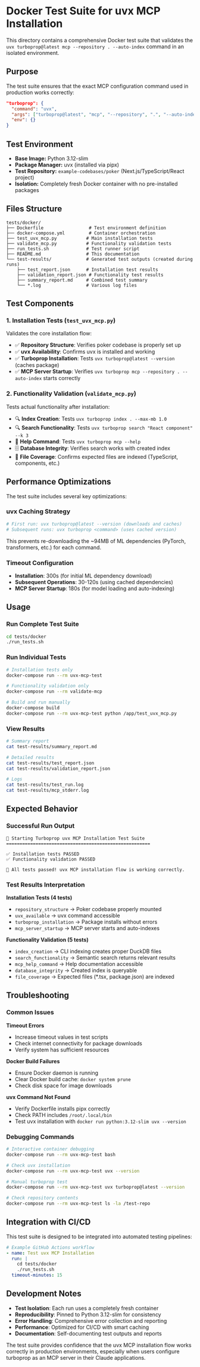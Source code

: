 # Docker Test Suite for uvx MCP Installation

This directory contains a comprehensive Docker test suite that validates the `uvx turboprop@latest mcp --repository . --auto-index` command in an isolated environment.

## Purpose

The test suite ensures that the exact MCP configuration command used in production works correctly:

```json
"turboprop": {
  "command": "uvx",
  "args": ["turboprop@latest", "mcp", "--repository", ".", "--auto-index"],
  "env": {}
}
```

## Test Environment

- **Base Image:** Python 3.12-slim
- **Package Manager:** uvx (installed via pipx)
- **Test Repository:** `example-codebases/poker` (Next.js/TypeScript/React project)
- **Isolation:** Completely fresh Docker container with no pre-installed packages

## Files Structure

```
tests/docker/
├── Dockerfile                 # Test environment definition
├── docker-compose.yml         # Container orchestration
├── test_uvx_mcp.py           # Main installation tests
├── validate_mcp.py           # Functionality validation tests
├── run_tests.sh              # Test runner script
├── README.md                 # This documentation
└── test-results/             # Generated test outputs (created during runs)
    ├── test_report.json      # Installation test results
    ├── validation_report.json # Functionality test results
    ├── summary_report.md     # Combined test summary
    └── *.log                 # Various log files
```

## Test Components

### 1. Installation Tests (`test_uvx_mcp.py`)

Validates the core installation flow:

- ✅ **Repository Structure**: Verifies poker codebase is properly set up
- ✅ **uvx Availability**: Confirms uvx is installed and working
- ✅ **Turboprop Installation**: Tests `uvx turboprop@latest --version` (caches package)
- ✅ **MCP Server Startup**: Verifies `uvx turboprop mcp --repository . --auto-index` starts correctly

### 2. Functionality Validation (`validate_mcp.py`)

Tests actual functionality after installation:

- 🔍 **Index Creation**: Tests `uvx turboprop index . --max-mb 1.0`
- 🔍 **Search Functionality**: Tests `uvx turboprop search "React component" --k 3`
- 📖 **Help Command**: Tests `uvx turboprop mcp --help`
- 🗄️ **Database Integrity**: Verifies search works with created index
- 📁 **File Coverage**: Confirms expected files are indexed (TypeScript, components, etc.)

## Performance Optimizations

The test suite includes several key optimizations:

### uvx Caching Strategy
```python
# First run: uvx turboprop@latest --version (downloads and caches)
# Subsequent runs: uvx turboprop <command> (uses cached version)
```

This prevents re-downloading the ~94MB of ML dependencies (PyTorch, transformers, etc.) for each command.

### Timeout Configuration
- **Installation**: 300s (for initial ML dependency download)
- **Subsequent Operations**: 30-120s (using cached dependencies)
- **MCP Server Startup**: 180s (for model loading and auto-indexing)

## Usage

### Run Complete Test Suite
```bash
cd tests/docker
./run_tests.sh
```

### Run Individual Tests
```bash
# Installation tests only
docker-compose run --rm uvx-mcp-test

# Functionality validation only
docker-compose run --rm validate-mcp

# Build and run manually
docker-compose build
docker-compose run --rm uvx-mcp-test python /app/test_uvx_mcp.py
```

### View Results
```bash
# Summary report
cat test-results/summary_report.md

# Detailed results
cat test-results/test_report.json
cat test-results/validation_report.json

# Logs
cat test-results/test_run.log
cat test-results/mcp_stderr.log
```

## Expected Behavior

### Successful Run Output
```
🚀 Starting Turboprop uvx MCP Installation Test Suite
======================================================

✅ Installation tests PASSED
✅ Functionality validation PASSED

🎉 All tests passed! uvx MCP installation flow is working correctly.
```

### Test Results Interpretation

**Installation Tests (4 tests)**
- `repository_structure` → Poker codebase properly mounted
- `uvx_available` → uvx command accessible  
- `turboprop_installation` → Package installs without errors
- `mcp_server_startup` → MCP server starts and auto-indexes

**Functionality Validation (5 tests)**
- `index_creation` → CLI indexing creates proper DuckDB files
- `search_functionality` → Semantic search returns relevant results
- `mcp_help_command` → Help documentation accessible
- `database_integrity` → Created index is queryable
- `file_coverage` → Expected files (*.tsx, package.json) are indexed

## Troubleshooting

### Common Issues

**Timeout Errors**
- Increase timeout values in test scripts
- Check internet connectivity for package downloads
- Verify system has sufficient resources

**Docker Build Failures**  
- Ensure Docker daemon is running
- Clear Docker build cache: `docker system prune`
- Check disk space for image downloads

**uvx Command Not Found**
- Verify Dockerfile installs pipx correctly
- Check PATH includes `/root/.local/bin`
- Test uvx installation with `docker run python:3.12-slim uvx --version`

### Debugging Commands

```bash
# Interactive container debugging
docker-compose run --rm uvx-mcp-test bash

# Check uvx installation
docker-compose run --rm uvx-mcp-test uvx --version

# Manual turboprop test
docker-compose run --rm uvx-mcp-test uvx turboprop@latest --version

# Check repository contents
docker-compose run --rm uvx-mcp-test ls -la /test-repo
```

## Integration with CI/CD

This test suite is designed to be integrated into automated testing pipelines:

```yaml
# Example GitHub Actions workflow
- name: Test uvx MCP Installation
  run: |
    cd tests/docker
    ./run_tests.sh
  timeout-minutes: 15
```

## Development Notes

- **Test Isolation**: Each run uses a completely fresh container
- **Reproducibility**: Pinned to Python 3.12-slim for consistency  
- **Error Handling**: Comprehensive error collection and reporting
- **Performance**: Optimized for CI/CD with smart caching
- **Documentation**: Self-documenting test outputs and reports

The test suite provides confidence that the uvx MCP installation flow works correctly in production environments, especially when users configure turboprop as an MCP server in their Claude applications.